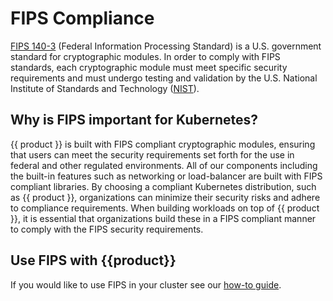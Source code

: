 # FIPS Compliance

[FIPS 140-3] (Federal Information Processing Standard) is a U.S. government
standard for cryptographic modules. In order to comply with FIPS standards,
each cryptographic module must meet specific security requirements and must
undergo testing and validation by the U.S. National Institute of Standards
and Technology ([NIST]).

## Why is FIPS important for Kubernetes?

{{ product }} is built with FIPS compliant cryptographic
modules, ensuring that users can meet the security requirements set forth
for the use in federal and other regulated environments. All of our components
including the built-in features such as networking or load-balancer are built
with FIPS compliant libraries. By choosing a compliant Kubernetes distribution,
such as {{ product }}, organizations can minimize their security
risks and adhere to compliance requirements. When building workloads on top of
{{ product }}, it is essential that organizations build these in a FIPS
compliant manner to comply with the FIPS security requirements.

## Use FIPS with {{product}}

If you would like to use FIPS in your cluster see our [how-to guide].

<!-- LINKS -->
[FIPS 140-3]: https://csrc.nist.gov/pubs/fips/140-3/final
[how-to guide]: /snap/howto/security/fips.md
[NIST]: https://www.nist.gov/
